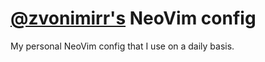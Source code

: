 # [@zvonimirr's](https://github.com/zvonimirr) NeoVim config
My personal NeoVim config that I use on a daily basis.
